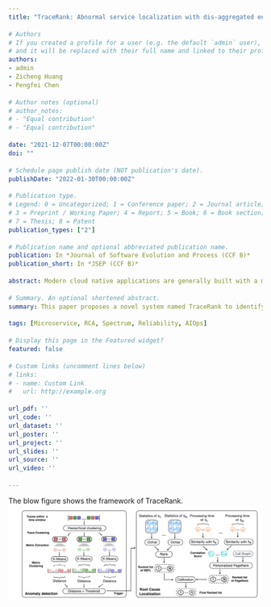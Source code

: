```yaml
---
title: "TraceRank: Abnormal service localization with dis-aggregated end-to-end tracing data in cloud native systems"

# Authors
# If you created a profile for a user (e.g. the default `admin` user), write the username (folder name) here 
# and it will be replaced with their full name and linked to their profile.
authors:
- admin
- Zicheng Huang
- Pengfei Chen

# Author notes (optional)
# author_notes:
# - "Equal contribution"
# - "Equal contribution"

date: "2021-12-07T00:00:00Z"
doi: ""

# Schedule page publish date (NOT publication's date).
publishDate: "2022-01-30T00:00:00Z"

# Publication type.
# Legend: 0 = Uncategorized; 1 = Conference paper; 2 = Journal article;
# 3 = Preprint / Working Paper; 4 = Report; 5 = Book; 6 = Book section;
# 7 = Thesis; 8 = Patent
publication_types: ["2"]

# Publication name and optional abbreviated publication name.
publication: In *Journal of Software Evolution and Process (CCF B)*
publication_short: In *JSEP (CCF B)*

abstract: Modern cloud native applications are generally built with a microservice architecture. To tackle various performance problems among a large number of services and machines, an end-to-end tracing tool is always equipped in these systems to track the execution path of every single request. However, it is nontrivial to conduct root cause analysis of anomalies with such a large volume of tracing data. This paper proposes a novel system named TraceRank to identify and locate abnormal services causing performance problems with dis-aggregated end-to-end traces. TraceRank mainly includes an anomaly detection module and a root cause analysis module. The root cause analysis procedure is triggered when an anomaly is detected. To fully leverage the information provided by the tracing data, both the spectrum analysis and the PageRank-based random walk methods are introduced to pinpoint abnormal services. The experiments in TrainTicket and Bookinfo microservice benchmarks and a real-world system show that TraceRank can locate root causes with 90% in Precision and 86% in Recall. TraceRank has up to 10% improvement compared with several state-of-the-art approaches in both Precision and Recall. Finally, TraceRank has good scalability and a low overhead to adapt to large-scale microservice systems.

# Summary. An optional shortened abstract.
summary: This paper proposes a novel system named TraceRank to identify and locate abnormal services causing performance problems with dis-aggregated end-to-end traces.

tags: [Microservice, RCA, Spectrum, Reliability, AIOps]

# Display this page in the Featured widget?
featured: false

# Custom links (uncomment lines below)
# links:
# - name: Custom Link
#   url: http://example.org

url_pdf: ''
url_code: ''
url_dataset: ''
url_poster: ''
url_project: ''
url_slides: ''
url_source: ''
url_video: ''

---
```

The blow figure shows the framework of TraceRank.
![Tracerank Framework](./tracerank.jpg)
